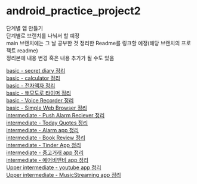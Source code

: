 # android_practice_project2
단계별 앱 만들기  
단계별로 브랜치를 나눠서 할 예정  
main 브랜치에는 그 날 공부한 것 정리한 Readme를 링크할 예정(해당 브랜치의 프로젝트 readme)  
정리본에 내용 변경 혹은 내용 추가가 될 수도 있음
  
  
[basic - secret diary 정리](https://github.com/Kim-Min-Jong/android_practice_project2/tree/basic/basic/secret_diary#readme)  
[basic - calculator 정리](https://github.com/Kim-Min-Jong/android_practice_project2/tree/basic/basic/Calculator)  
[basic - 전자액자 정리](https://github.com/Kim-Min-Jong/android_practice_project2/tree/basic/basic/Digital_Photoframe)  
[basic - 뽀모도로 타이머 정리](https://github.com/Kim-Min-Jong/android_practice_project2/tree/basic/basic/PomodoroTimer)  
[basic - Voice Recorder 정리](https://github.com/Kim-Min-Jong/android_practice_project2/tree/basic/basic/VoiceRecorder)  
[basic - Simple Web Browser 정리](https://github.com/Kim-Min-Jong/android_practice_project2/tree/basic/basic/SimpleWebBrowser)  
[intermediate - Push Alarm Reciever 정리](https://github.com/Kim-Min-Jong/android_practice_project2/tree/intermediate/intermediate/PushAlarmReciever)    
[intermediate - Today Quotes 정리](https://github.com/Kim-Min-Jong/android_practice_project2/tree/intermediate/intermediate/TodayQuotes)    
[intermediate - Alarm app 정리](https://github.com/Kim-Min-Jong/android_practice_project2/tree/intermediate/intermediate/AlarmApp)  
[intermediate - Book Review 정리](https://github.com/Kim-Min-Jong/android_practice_project2/tree/intermediate/intermediate/BookReview)  
[intermediate - Tinder App 정리](https://github.com/Kim-Min-Jong/android_practice_project2/tree/intermediate/intermediate/Tinder)  
[intermediate - 중고거래 app 정리](https://github.com/Kim-Min-Jong/android_practice_project2/tree/intermediate/intermediate/UsedTrade)    
[intermediate - 에어비앤비 app 정리](https://github.com/Kim-Min-Jong/android_practice_project2/tree/intermediate/intermediate/Airbnb)  
[Upper intermediate - youtube app 정리](https://github.com/Kim-Min-Jong/android_practice_project2/tree/Upper_intermediate/upper%20intermediate/YouTube)  
[Upper intermediate - MusicStreaming app 정리](https://github.com/Kim-Min-Jong/android_practice_project2/tree/Upper_intermediate/upper%20intermediate/MusicStreaming)         